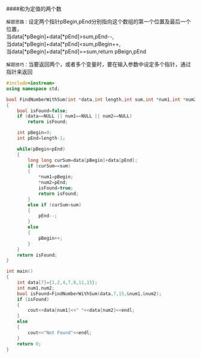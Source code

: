 ####和为定值的两个数


`解题思路：`设定两个指针pBegin,pEnd分别指向这个数组的第一个位置及最后一个位置，  
         当data[*pBegin]+data[*pEnd]>sum,pEnd--,  
         当data[*pBegin]+data[*pEnd]<sum,pBegin++,  
         当data[*pBegin]+data[*pEnd]==sum,return pBeign,pEnd  

`解题技巧：`当要返回两个，或者多个变量时，要在输入参数中设定多个指针，通过指针来返回

```cpp
#include<iostream>
using namespace std;

bool FindNumberWithSum(int *data,int length,int sum,int *num1,int *num2)
{
	bool isFound=false;
	if (data==NULL || num1==NULL || num2==NULL)
		return isFound;

	int pBegin=0;
	int pEnd=length-1;

	while(pBegin<pEnd)
	{
		long long curSum=data[pBegin]+data[pEnd];
		if (curSum==sum)
		{
			*num1=pBegin;
			*num2=pEnd;
			isFound=true;
			return isFound;
		}
		else if (curSum>sum)
		{
			pEnd--;
		}
		else
		{
			pBegin++;
		}
	}
	return isFound;
}

int main()
{
	int data[7]={1,2,4,7,8,11,15};
	int num1,num2;
	bool isFound=FindNumberWithSum(data,7,15,&num1,&num2);
	if (isFound)
	{
		cout<<data[num1]<<" "<<data[num2]<<endl;
	}
	else
	{
		cout<<"Not Found"<<endl;
	}
	return 0;
}
```
